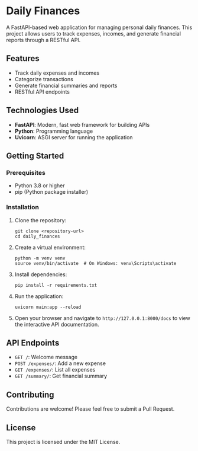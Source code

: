 # Daily Finances

A FastAPI-based web application for managing personal daily finances. This project allows users to track expenses, incomes, and generate financial reports through a RESTful API.

## Features

- Track daily expenses and incomes
- Categorize transactions
- Generate financial summaries and reports
- RESTful API endpoints

## Technologies Used

- **FastAPI**: Modern, fast web framework for building APIs
- **Python**: Programming language
- **Uvicorn**: ASGI server for running the application

## Getting Started

### Prerequisites

- Python 3.8 or higher
- pip (Python package installer)

### Installation

1. Clone the repository:
   ```
   git clone <repository-url>
   cd daily_finances
   ```

2. Create a virtual environment:
   ```
   python -m venv venv
   source venv/bin/activate  # On Windows: venv\Scripts\activate
   ```

3. Install dependencies:
   ```
   pip install -r requirements.txt
   ```

4. Run the application:
   ```
   uvicorn main:app --reload
   ```

5. Open your browser and navigate to `http://127.0.0.1:8000/docs` to view the interactive API documentation.

## API Endpoints

- `GET /`: Welcome message
- `POST /expenses/`: Add a new expense
- `GET /expenses/`: List all expenses
- `GET /summary/`: Get financial summary

## Contributing

Contributions are welcome! Please feel free to submit a Pull Request.

## License

This project is licensed under the MIT License.